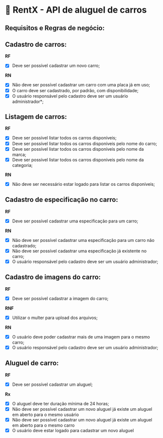 # 🚗 RentX - API de aluguel de carros

## Requisitos e Regras de negócio:

## Cadastro de carros:

**RF**
- [x] Deve ser possível cadastrar um novo carro;

**RN**
- [x] Não deve ser possível cadastrar um carro com uma placa já em uso;
- [x] O carro deve ser cadastrado, por padrão, com disponibilidade;
- [x] O usuário responsável pelo cadastro deve ser um usuário administrador*;

## Listagem de carros:

**RF**
- [x] Deve ser possível listar todos os carros disponíveis;
- [x] Deve ser possível listar todos os carros disponíveis pelo nome do carro;
- [x] Deve ser possível listar todos os carros disponíveis pelo nome da marca;
- [x] Deve ser possível listar todos os carros disponíveis pelo nome da categoria;

**RN**
- [x] Não deve ser necessário estar logado para listar os carros disponíveis;

## Cadastro de especificação no carro:

**RF**
- [x] Deve ser possível cadastrar uma especificação para um carro;

**RN**
- [x] Não deve ser possível cadastrar uma especificação para um carro não cadastrado;
- [x] Não deve ser possível cadastrar uma especificação já existente no carro;
- [x] O usuário responsável pelo cadastro deve ser um usuário administrador;

## Cadastro de imagens do carro:

**RF**
- [x] Deve ser possível cadastrar a imagem do carro;

**RNF**
- [x] Utilizar o multer para upload dos arquivos;

**RN**
- [x] O usuário deve poder cadastrar mais de uma imagem para o mesmo carro;
- [x] O usuário responsável pelo cadastro deve ser um usuário administrador;

## Aluguel de carro:

**RF**
- [x] Deve ser possível cadastrar um aluguel;

**Rx**
- [x] O aluguel deve ter duração mínima de 24 horas;
- [x] Não deve ser possível cadastrar um novo aluguel já existe um aluguel em aberto para o mesmo usuário
- [x] Não deve ser possível cadastrar um novo aluguel já existe um aluguel em aberto para o mesmo carro
- [x] O usuário deve estar logado para cadastrar um novo aluguel
